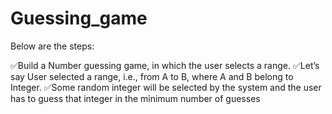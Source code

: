 # Guessing_game
Below are the steps:

✅Build a Number guessing game, in which the user selects a range.
✅Let’s say User selected a range, i.e., from A to B, where A and B belong to Integer.
✅Some random integer will be selected by the system and the user has to guess that integer in the minimum number of guesses

